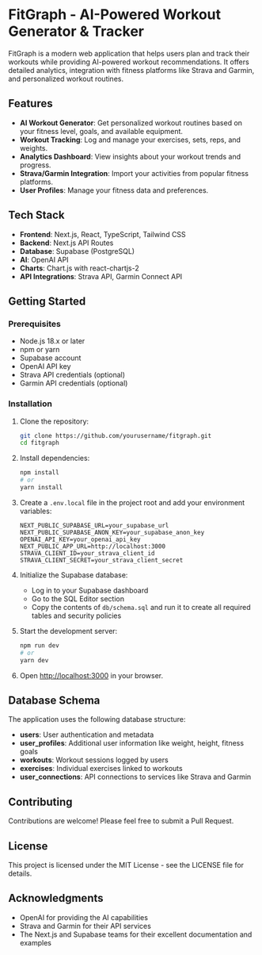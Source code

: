# FitGraph - AI-Powered Workout Generator & Tracker

FitGraph is a modern web application that helps users plan and track their workouts while providing AI-powered workout recommendations. It offers detailed analytics, integration with fitness platforms like Strava and Garmin, and personalized workout routines.

## Features

- **AI Workout Generator**: Get personalized workout routines based on your fitness level, goals, and available equipment.
- **Workout Tracking**: Log and manage your exercises, sets, reps, and weights.
- **Analytics Dashboard**: View insights about your workout trends and progress.
- **Strava/Garmin Integration**: Import your activities from popular fitness platforms.
- **User Profiles**: Manage your fitness data and preferences.

## Tech Stack

- **Frontend**: Next.js, React, TypeScript, Tailwind CSS
- **Backend**: Next.js API Routes
- **Database**: Supabase (PostgreSQL)
- **AI**: OpenAI API
- **Charts**: Chart.js with react-chartjs-2
- **API Integrations**: Strava API, Garmin Connect API

## Getting Started

### Prerequisites

- Node.js 18.x or later
- npm or yarn
- Supabase account
- OpenAI API key
- Strava API credentials (optional)
- Garmin API credentials (optional)

### Installation

1. Clone the repository:
   ```bash
   git clone https://github.com/yourusername/fitgraph.git
   cd fitgraph
   ```

2. Install dependencies:
   ```bash
   npm install
   # or
   yarn install
   ```

3. Create a `.env.local` file in the project root and add your environment variables:
   ```
   NEXT_PUBLIC_SUPABASE_URL=your_supabase_url
   NEXT_PUBLIC_SUPABASE_ANON_KEY=your_supabase_anon_key
   OPENAI_API_KEY=your_openai_api_key
   NEXT_PUBLIC_APP_URL=http://localhost:3000
   STRAVA_CLIENT_ID=your_strava_client_id
   STRAVA_CLIENT_SECRET=your_strava_client_secret
   ```

4. Initialize the Supabase database:
   - Log in to your Supabase dashboard
   - Go to the SQL Editor section
   - Copy the contents of `db/schema.sql` and run it to create all required tables and security policies

5. Start the development server:
   ```bash
   npm run dev
   # or
   yarn dev
   ```

6. Open [http://localhost:3000](http://localhost:3000) in your browser.

## Database Schema

The application uses the following database structure:

- **users**: User authentication and metadata
- **user_profiles**: Additional user information like weight, height, fitness goals
- **workouts**: Workout sessions logged by users
- **exercises**: Individual exercises linked to workouts
- **user_connections**: API connections to services like Strava and Garmin

## Contributing

Contributions are welcome! Please feel free to submit a Pull Request.

## License

This project is licensed under the MIT License - see the LICENSE file for details.

## Acknowledgments

- OpenAI for providing the AI capabilities
- Strava and Garmin for their API services
- The Next.js and Supabase teams for their excellent documentation and examples
